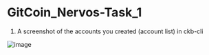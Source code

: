 # GitCoin_Nervos-Task_1

1. A screenshot of the accounts you created (account list) in ckb-cli

![image](https://user-images.githubusercontent.com/87713875/128640999-65907252-066e-4e3f-8a31-2747a0b95e23.png)
